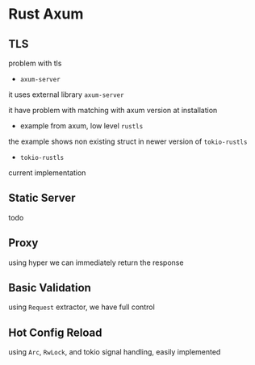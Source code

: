 # Rust Axum

## TLS

problem with tls

- `axum-server`

it uses external library `axum-server`

it have problem with matching with axum version at installation

- example from axum, low level `rustls`

the example shows non existing struct in newer version of `tokio-rustls`

- `tokio-rustls`

current implementation

## Static Server

todo

## Proxy

using hyper we can immediately return the response

## Basic Validation

using `Request` extractor, we have full control

## Hot Config Reload

using `Arc`, `RwLock`, and tokio signal handling, easily implemented

